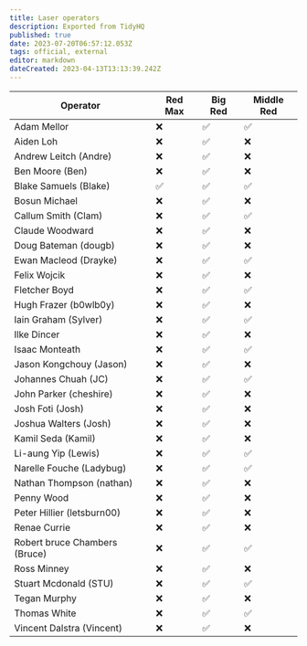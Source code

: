 ```yaml
---
title: Laser operators
description: Exported from TidyHQ
published: true
date: 2023-07-20T06:57:12.053Z
tags: official, external
editor: markdown
dateCreated: 2023-04-13T13:13:39.242Z
---
```


| Operator | Red Max | Big Red | Middle Red |
| --- | --- | --- | --- |
| Adam Mellor | ❌ | ✅ | ✅ | 
| Aiden Loh | ❌ | ✅ | ❌ | 
| Andrew Leitch (Andre) | ❌ | ✅ | ❌ | 
| Ben Moore (Ben) | ❌ | ✅ | ❌ | 
| Blake Samuels (Blake) | ✅ | ✅ | ✅ | 
| Bosun Michael | ❌ | ✅ | ❌ | 
| Callum Smith (Clam) | ❌ | ✅ | ✅ | 
| Claude Woodward | ❌ | ✅ | ❌ | 
| Doug Bateman (dougb) | ❌ | ✅ | ❌ | 
| Ewan Macleod (Drayke) | ❌ | ✅ | ✅ | 
| Felix Wojcik | ❌ | ✅ | ❌ | 
| Fletcher Boyd | ❌ | ✅ | ✅ | 
| Hugh Frazer (b0wlb0y) | ❌ | ✅ | ❌ | 
| Iain Graham (Sylver) | ❌ | ✅ | ✅ | 
| Ilke Dincer | ❌ | ✅ | ❌ | 
| Isaac Monteath | ❌ | ✅ | ✅ | 
| Jason Kongchouy (Jason) | ❌ | ✅ | ❌ | 
| Johannes Chuah (JC) | ❌ | ✅ | ✅ | 
| John Parker (cheshire) | ❌ | ✅ | ❌ | 
| Josh Foti (Josh) | ❌ | ✅ | ❌ | 
| Joshua Walters (Josh) | ❌ | ✅ | ❌ | 
| Kamil Seda (Kamil) | ❌ | ✅ | ❌ | 
| Li-aung Yip (Lewis) | ❌ | ✅ | ✅ | 
| Narelle Fouche (Ladybug) | ❌ | ✅ | ✅ | 
| Nathan Thompson (nathan) | ❌ | ✅ | ❌ | 
| Penny Wood | ❌ | ✅ | ❌ | 
| Peter Hillier (letsburn00) | ❌ | ✅ | ❌ | 
| Renae Currie | ❌ | ✅ | ❌ | 
| Robert bruce Chambers (Bruce) | ❌ | ✅ | ✅ | 
| Ross Minney | ❌ | ✅ | ❌ | 
| Stuart Mcdonald (STU) | ❌ | ✅ | ✅ | 
| Tegan Murphy | ❌ | ✅ | ❌ | 
| Thomas White | ❌ | ✅ | ✅ | 
| Vincent Dalstra (Vincent) | ❌ | ✅ | ❌ | 
